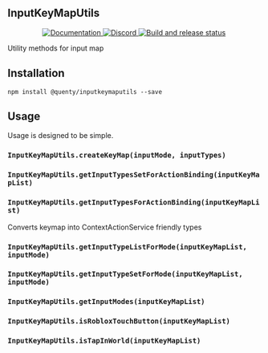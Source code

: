 ## InputKeyMapUtils
<div align="center">
  <a href="http://quenty.github.io/api/">
    <img src="https://img.shields.io/badge/docs-website-green.svg" alt="Documentation" />
  </a>
  <a href="https://discord.gg/mhtGUS8">
    <img src="https://img.shields.io/badge/discord-nevermore-blue.svg" alt="Discord" />
  </a>
  <a href="https://github.com/Quenty/NevermoreEngine/actions">
    <img src="https://github.com/Quenty/NevermoreEngine/actions/workflows/build.yml/badge.svg" alt="Build and release status" />
  </a>
</div>

Utility methods for input map

## Installation
```
npm install @quenty/inputkeymaputils --save
```

## Usage
Usage is designed to be simple.

### `InputKeyMapUtils.createKeyMap(inputMode, inputTypes)`

### `InputKeyMapUtils.getInputTypesSetForActionBinding(inputKeyMapList)`

### `InputKeyMapUtils.getInputTypesForActionBinding(inputKeyMapList)`
Converts keymap into ContextActionService friendly types

### `InputKeyMapUtils.getInputTypeListForMode(inputKeyMapList, inputMode)`

### `InputKeyMapUtils.getInputTypeSetForMode(inputKeyMapList, inputMode)`

### `InputKeyMapUtils.getInputModes(inputKeyMapList)`

### `InputKeyMapUtils.isRobloxTouchButton(inputKeyMapList)`

### `InputKeyMapUtils.isTapInWorld(inputKeyMapList)`

